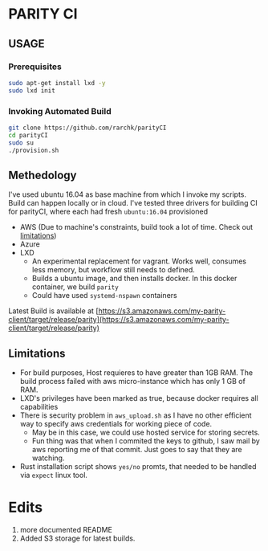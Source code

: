 PARITY CI
=== 
## USAGE
### Prerequisites

```bash
sudo apt-get install lxd -y
sudo lxd init  
``` 

### Invoking Automated Build

```bash
git clone https://github.com/rarchk/parityCI
cd parityCI
sudo su
./provision.sh 
```

## Methedology 
I've used ubuntu 16.04 as base machine from which I invoke my scripts. Build can happen locally or in cloud. 
I've tested three drivers for building CI for parityCI, where each had fresh `ubuntu:16.04` provisioned

- AWS (Due to machine's constraints, build took a lot of time. Check out [limitations](#limitations))
- Azure 
- LXD
    - An experimental replacement for vagrant. Works well, consumes less memory, but workflow still needs to defined.
    - Builds a ubuntu image, and then installs docker. In this docker container, we build `parity`
    - Could have used `systemd-nspawn` containers 

Latest Build is available at [https://s3.amazonaws.com/my-parity-client/target/release/parity](https://s3.amazonaws.com/my-parity-client/target/release/parity)
## Limitations 
- For build purposes, Host requieres to have greater than 1GB RAM. The build process failed with aws micro-instance which has only 1 GB of RAM.   
- LXD's privileges have been marked as true, because docker requires all capabilities
- There is security problem in `aws_upload.sh` as I have no other efficient way to specify aws credentials for working piece of code. 
    - May be in this case, we could use hosted service for storing secrets. 
    - Fun thing was that when I commited the keys to github, I saw mail by aws reporting me of that commit. Just goes to say that they are watching.   
- Rust installation script shows `yes/no` promts, that needed to be handled via `expect` linux tool.  
 
# Edits 
1. more documented README
2. Added S3 storage for latest builds. 